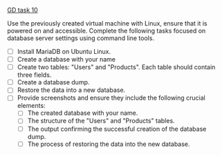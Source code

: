 [GD task 10](https://drive.google.com/drive/folders/1ZEo97cu0NgQMkJXBr0PMn-5IGxlzWKqh?usp=sharing)

Use the previously created virtual machine with Linux, ensure that it is powered on and accessible. Complete the following tasks focused on database server settings using command line tools.

- [ ] Install MariaDB on Ubuntu Linux.
- [ ] Create a database with your name
- [ ] Create two tables: "Users" and "Products". Each table should contain three fields.
- [ ] Create a database dump.
- [ ] Restore the data into a new database.
- [ ] Provide screenshots and ensure they include the following crucial elements:
  - [ ] The created database with your name.
  - [ ] The structure of the "Users" and "Products" tables.
  - [ ] The output confirming the successful creation of the database dump.
  - [ ] The process of restoring the data into the new database.

